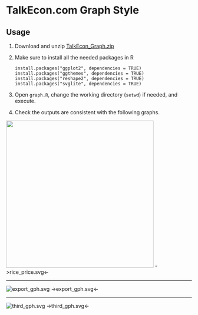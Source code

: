 # TalkEcon.com Graph Style

## Usage

1. Download and unzip [TalkEcon_Graph.zip](https://github.com/TalkEcon/GraphStyle/blob/master/TalkEcon_Graph.zip?raw=true)
2. Make sure to install all the needed packages in R

    ```
    install.packages("ggplot2", dependencies = TRUE)
    install.packages("ggthemes", dependencies = TRUE)
    install.packages("reshape2", dependencies = TRUE)
    install.packages("svglite", dependencies = TRUE)
    ```

3. Open `graph.R`, change the working directory (`setwd`) if needed, and execute.
4. Check the outputs are consistent with the following graphs. 

<img src="https://rawgit.com/TalkEcon/GraphStyle/master/TalkEcon_Graph/output/rice_price.svg" width="400">
->rice_price.svg<-

---

![](https://rawgit.com/TalkEcon/GraphStyle/master/TalkEcon_Graph/output/export_gph.svg "export_gph.svg")
->export_gph.svg<-

---

![](https://rawgit.com/TalkEcon/GraphStyle/master/TalkEcon_Graph/output/third_gph.svg "third_gph.svg")
->third_gph.svg<-
